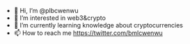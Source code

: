 - 👋 Hi, I’m @plbcwenwu
- 👀 I’m interested in web3&crypto
- 🌱 I’m currently learning knowledge about cryptocurrencies
- 📫 How to reach me https://twitter.com/bmlcwenwu

<!---
plbcwenwu/plbcwenwu is a ✨ special ✨ repository because its `README.md` (this file) appears on your GitHub profile.
You can click the Preview link to take a look at your changes.
--->
